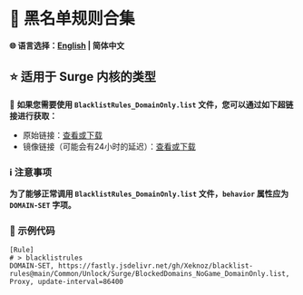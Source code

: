 # 📜 黑名单规则合集

**🌐 语言选择：[English](README.md)  | 简体中文**

## ⭐ 适用于 Surge 内核的类型

🔗 **如果您需要使用 `BlacklistRules_DomainOnly.list` 文件，您可以通过如下超链接进行获取：**

- 原始链接：[查看或下载](https://raw.githubusercontent.com/Xeknoz/blacklist-rules/main/Surge/BlacklistRules_DomainOnly.list)
- 镜像链接（可能会有24小时的延迟）：[查看或下载](https://fastly.jsdelivr.net/gh/Xeknoz/blacklist-rules@main/Surge/BlacklistRules_DomainOnly.list)

### ℹ️ 注意事项

**为了能够正常调用 `BlacklistRules_DomainOnly.list` 文件，`behavior` 属性应为 `DOMAIN-SET` 字项。**

### 📝 示例代码

```list
[Rule]
# > blacklistrules
DOMAIN-SET, https://fastly.jsdelivr.net/gh/Xeknoz/blacklist-rules@main/Common/Unlock/Surge/BlockedDomains_NoGame_DomainOnly.list, Proxy, update-interval=86400
```

